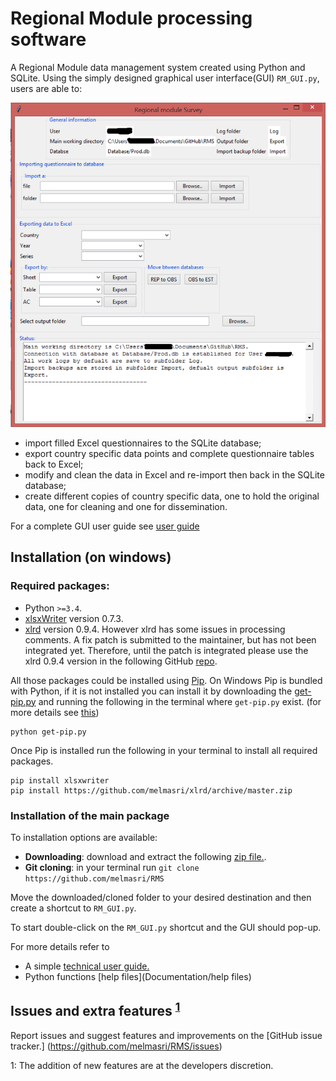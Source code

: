 # Regional Module processing software
A Regional Module data management system created using Python and SQLite. Using the simply designed graphical user interface(GUI) `RM_GUI.py`, users are able to:


![](Documentation/img/RM_GUI.png "Regional model user interface")

* import filled Excel questionnaires to the SQLite database;
* export country specific data points and complete questionnaire tables back to Excel;
* modify and clean the data in Excel and re-import then back in the SQLite database;
* create different copies of country specific data, one to hold the original data, one for cleaning and one for dissemination.

For a complete GUI user guide see [user guide](Documentation/User_guide.html)


## Installation (on windows)
### Required packages:

* Python `>=3.4`. 
* [xlsxWriter](https://xlsxwriter.readthedocs.org/) version 0.7.3.
* [xlrd](https://pypi.python.org/pypi/xlrd) version 0.9.4. However
  xlrd has some issues in processing comments. A fix patch is submitted to the maintainer, but has not been integrated yet. Therefore, until the patch is integrated please use the xlrd 0.9.4 version in the following GitHub [repo](https://github.com/melmasri/xlrd).

All those packages could be installed using
[Pip](https://pypi.python.org/pypi/pip). On Windows Pip is bundled
with Python, if it is not installed you can install it by downloading the [get-pip.py](get-pip.py) and running the following in the terminal where `get-pip.py` exist. (for more details see [this](https://pip.pypa.io/en/stable/installing.html#install-pip))

```
python get-pip.py
```
Once Pip is installed run the following in your terminal to install all required packages.

```
pip install xlsxwriter
pip install https://github.com/melmasri/xlrd/archive/master.zip
```

### Installation of the main package
To installation options are available:

* **Downloading**: download and extract the following [zip file.](https://github.com/melmasri/RMS/archive/master.zip).
* **Git cloning**: in your terminal run `git clone https://github.com/melmasri/RMS`

Move the downloaded/cloned folder to your desired destination and then create a shortcut to `RM_GUI.py`.

To start double-click on the `RM_GUI.py` shortcut and the GUI should pop-up.

For more details refer to

* A simple [technical user guide.](Documentation/User_guide-technical.html)
* Python functions [help files](Documentation/help files)

## Issues and extra features <sup>[1](#myfootnote1)</sup>
Report issues and suggest features and improvements on the [GitHub issue tracker.]
(https://github.com/melmasri/RMS/issues)


<a name="myfootnote1">1</a>: The addition of new features are at the developers discretion.





